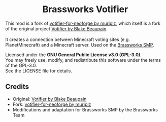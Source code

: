 <div style="text-align: center;">
  <h1>Brassworks Votifier</h1>
</div>

<p>
  This mod is a fork of 
  <a href="https://github.com/muriplz/votifier-for-neoforge" target="_blank">votifier-for-neoforge by muriplz</a>, 
  which itself is a fork of the original project 
  <a href="https://github.com/vexsoftware/votifier" target="_blank">Votifier by Blake Beaupain</a>.<br><br>
  It creates a connection between Minecraft voting sites (e.g. PlanetMinecraft)
  and a Minecraft server. Used on the 
  <a href="https://brassworks.572.at/" target="_blank">Brassworks SMP</a>.
</p>

<p>
  Licensed under the <strong>GNU General Public License v3.0 (GPL-3.0)</strong>.<br>
  You may freely use, modify, and redistribute this software under the terms of the GPL-3.0.<br>
  See the LICENSE file for details.
</p>

<h2>Credits</h2>
<ul>
  <li>Original: <a href="https://github.com/vexsoftware/votifier" target="_blank">Votifier by Blake Beaupain</a></li>
  <li>Fork: <a href="https://github.com/muriplz/votifier-for-neoforge" target="_blank">votifier-for-neoforge by muriplz</a></li>
  <li>Modifications and adaptation for Brassworks SMP by the Brassworks Team</li>
</ul>
